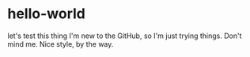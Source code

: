 # hello-world
let's test this thing
I'm new to the GitHub, so I'm just trying things. Don't mind me. Nice style, by the way.
